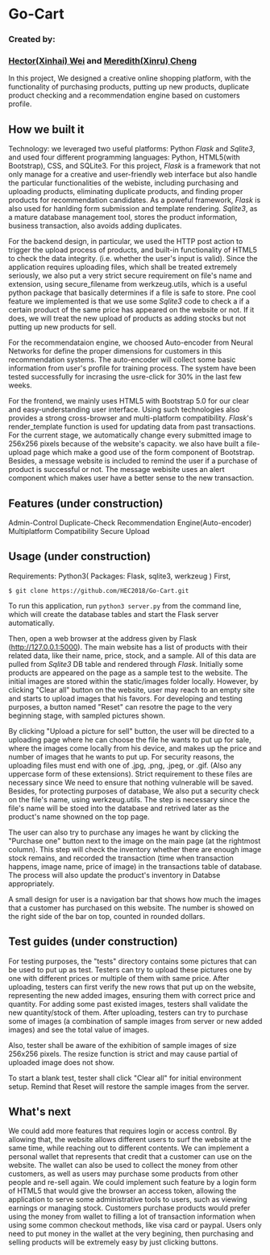 # Go-Cart
### Created by:
### [Hector(Xinhai) Wei](https://www.linkedin.com/in/hector-xinhai-wei-9993841a0/) and [Meredith(Xinru) Cheng](https://www.linkedin.com/in/meredith-cheng/)

In this project, We designed a creative online shopping platform, with the functionality of purchasing products, putting up new products, duplicate product checking and a recommendation engine based on customers profile. 

## How we built it

Technology: we leveraged two useful platforms: Python _Flask_ and  _Sqlite3_, and used four different programming languages: Python, HTML5(with Bootstrap), CSS, and SQLite3. 
For this project, _Flask_ is a framework that not only manage for a creative and user-friendly web interface but also handle the particular functionalities of the webiste, including purchasing and uploading products, eliminating duplicate products, and finding proper products for recommendation candidates. As a poweful framework, _Flask_ is also used for hanlding form submission and template rendering. _Sqlite3_, as a mature database management tool, stores the product information, business transaction, also avoids adding duplicates.

For the backend design, in particular, we used the HTTP post action to trigger the upload process of products, and built-in functionality of HTML5 to check the data integrity. (i.e. whether the user's input is valid). Since the application requires uploading files, which shall be treated extremely seriously, we also put a very strict secure requirement on file's name and extension, using secure_filename from werkzeug.utils, which is a useful python package that basically determines if a file is safe to store. Pne cool feature we implemented is that we use some _Sqlite3_ code to check a if a certain product of the same price has appeared on the website or not. If it does, we will treat the new upload of products as adding stocks but not putting up new products for sell. 

For the recommendataion engine, we choosed Auto-encoder from Neural Networks for define the proper dimensions for customers in this recommendation systems. The auto-encoder will collect some basic information from user's profile for training process. The system have been tested successfully for incrasing the usre-click for 30% in the last few weeks.   

For the frontend, we mainly uses HTML5 with Bootstrap 5.0 for our clear and easy-understanding user interface. Using such technologies also provides a strong cross-browser and multi-platform compatibility. _Flask_'s render_template function is used for updating data from past transactions. For the current stage, we automatically change every submitted image to 256x256 pixels because of the website's capacity. we also have built a file-upload page which make a good use of the form component of Bootstrap. Besides, a message website is included to remind the user if a purchase of product is successful or not. The message webisite uses an alert component which makes user have a better sense to the new transaction.

## Features (under construction)
Admin-Control
Duplicate-Check
Recommendation Engine(Auto-encoder)
Multiplatform Compatibility
Secure Upload

## Usage (under construction)


Requirements: Python3( Packages: Flask, sqlite3, werkzeug )
First,

    $ git clone https://github.com/HEC2018/Go-Cart.git

To run this application, run `python3 server.py` from the command line, which will create the database tables and start the Flask server automatically.

Then, open a web browser at the address given by Flask (http://127.0.0.1:5000). The main website has a list of products with their related data, like their name, price, stock, and a sample. All of this data are pulled from _Sqlite3_ DB table and rendered through _Flask_. Initially some products are appeared on the page as a sample test to the website. The initial images are stored within the static/images folder locally. However, by clicking "Clear all" button on the website, user may reach to an empty site and starts to upload images that his favors. For developing and testing purposes, a button named "Reset" can resotre the page to the very beginning stage, with sampled pictures shown.

By clicking "Upload a picture for sell" button, the user will be directed to a uploading page where he can choose the file he wants to put up for sale, where the images come locally from his device, and makes up the price and number of images that he wants to put up. For security reasons, the uploading files must end with one of .jpg, .png, .jpeg, or .gif. (Also any uppercase form of these extensions). Strict requirement to these files are necessary since We need to ensure that nothing vulnerable will be saved. Besides, for protecting purposes of database, We also put a security check on the file's name, using werkzeug.utils. The step is necessary since the file's name will be stoed into the database and retrived later as the product's name showned on the top page. 

The user can also try to purchase any images he want by clicking the "Purchase one" button next to the image on the main page (at the rightmost column). This step will
check the inventory whether there are enough image stock remains, and recorded the transaction (time when transaction happens, image name, price of image) in the transactions table of database. The process will also update the product's inventory in Databse appropriately. 

A small design for user is a navigation bar that shows how much the images that a customer has purchased on this website. The number is showed on the right side of the bar on top, counted in rounded dollars. 

## Test guides (under construction)

For testing purposes, the "tests" directory contains some pictures that can be used to put up as test. Testers can try to upload these pictures one by one with different prices or multiple of them with same price. After uploading, testers can first verify the new rows that put up on the website, representing the new added images, ensuring them with correct price and quantity. For adding some past existed images, testers shall validate the new quantity/stock of them. After uploading, testers can try to purchase some of images (a combination of sample images from server or new added images) and see the total value of images.

Also, tester shall be aware of the exhibition of sample images of size 256x256 pixels. The resize function is strict and may cause partial of uploaded image does not show.

To start a blank test, tester shall click "Clear all" for initial environment setup. Remind that Reset will restore the sample images from the server.

## What's next

We could add more features that requires login or access control. By allowing that, the website allows different users to surf the website at the same time, while reaching out to different contents. We can implement a personal wallet that represents that credit that a customer can use on the website. The wallet can also be used to collect the money from other customers, as well as users may purchase some products from other people and re-sell again. We could implement such feature by a login form of HTML5 that would give the browser an access token, allowing the application to serve some administrative tools to users, such as viewing earnings or managing stock. Customers purchase products would prefer using the money from wallet to filling a lot of transaction information when using some common checkout methods, like visa card or paypal. Users only need to put money in the wallet at the very begining, then purchasing and selling products will be extremely easy by just clicking buttons. 
